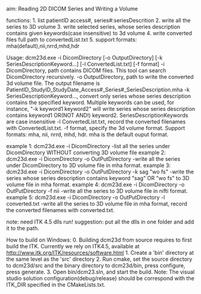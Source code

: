 aim: Reading 2D DICOM Series and Writing a Volume

functions:
	1. list patientID access#, series#:seriesDescrition
	2. write all the series to 3D volume
	3. write selected series, whose series description contains given keywords(case insensitive) to 3d volume
	4. write converted files full path to convertedList.txt
    5. support formats: mha(default),nii,nrrd,mhd,hdr

Usage: dcm23d.exe -i DicomDirectory [-o OutputDirectory] [-k SeriesDescriptionKeyword...] [-l ConvertedList.txt] [-f format]
        -i DicomDirectory, path contains DICOM files. This tool can search DicomDirectory recursively.
        -o OutputDirectory, path to write the converted 3d volume file. The output filename is PatientID_StudyID_StudyDate_Access#_Series#_SeriesDescription.mha
        -k SeriesDescriptionKeyword..., convert only series whose series description contains the specified keyword.
                Multiple keywords can be used, for instance, "-k keyword1 keyword2" will write series whose series description contains keyword1 OR(NOT AND!) keyword2.
                        SeriesDescriptionKeywords are case insensitive
        -l ConvertedList.txt, record the converted filenames with ConvertedList.txt.
        -f format, specify the 3d volume format. Support formats: mha, nii, nrrd, mhd, hdr. mha is the default ouput format.

example 1: dcm23d.exe -i DicomDirectory
        -list all the series under DicomDirectory WITHOUT converting 3D volume file
example 2: dcm23d.exe -i DicomDirectory -o OutPutDirectory
        -write all the series under DicomDirectory to 3D volume file in mha format.
example 3: dcm23d.exe -i DicomDirectory -o OutPutDirectory -k sag "wo fs"
        -write the series whose series description contains keyword "sag" OR "wo fs" to 3D volume file in mha format.
example 4: dcm23d.exe -i DicomDirectory -o OutPutDirectory -f nii
        -write all the series to 3D volume file in nifti format.
example 5: dcm23d.exe -i DicomDirectory -o OutPutDirectory -l converted.txt
        -write all the series to 3D volume file in mha format, record the converted filenames with converted.txt.

note:  need ITK 4.5 dlls run!
suggestion: put all the dlls in one folder and add it to the path.

How to build on Windows:
	0. Building dcm23d from source requires to first build the ITK. Currently we rely on ITK4.5, available at http://www.itk.org/ITK/resources/software.html
    1. Create a 'bin' directory at the same level as the 'src' directory
    2. Run cmake, set the source directory to dcm23d/src and the binary directory to dcm23d/bin, press configure, press generate.
    3. Open bin/dcm23.sln, and start the build. Note: The visual studio solution configuration(debug/release) should be correspond with the ITK_DIR specified in the CMakeLists.txt.
	


